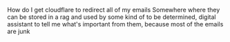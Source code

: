How do I get cloudflare to redirect all of my emails Somewhere where they can be stored in a rag and used by some kind of to be determined, digital assistant to tell me what's important from them, because most of the emails are junk